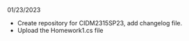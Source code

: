 01/23/2023
- Create repository for CIDM2315SP23, add changelog file.
- Upload the Homework1.cs file
